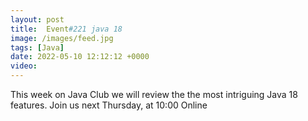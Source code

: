 ```yaml
---
layout: post
title:  Event#221 java 18
image: /images/feed.jpg
tags: [Java]
date: 2022-05-10 12:12:12 +0000
video: 
---
```


This week on Java Club we will review the the most intriguing Java 18 features.
Join us next Thursday, at 10:00 Online
